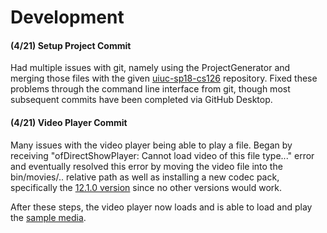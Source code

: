 # Development

#### (4/21) Setup Project Commit

Had multiple issues with git, namely using the ProjectGenerator and merging those files with the given [uiuc-sp18-cs126](https://github.com/uiuc-sp18-cs126/final-project-rmiriyala) repository.  Fixed these problems through the command line interface from git, though most subsequent commits have been completed via GitHub Desktop.

#### (4/21) Video Player Commit

Many issues with the video player being able to play a file.  Began by receiving "ofDirectShowPlayer: Cannot load video of this file type..." error and eventually resolved this error by moving the video file into the bin/movies/.. relative path as well as installing a new codec pack, specifically the [12.1.0 version](https://dl2.filehippo.com/b1444920193b4174a2fbe98cac005f2b/K-Lite_Codec_Pack_1210_Full.exe?ttl=1524299126&token=e30fa08941b5a7c6f876bbe8b254ba59) since no other versions would work.

After these steps, the video player now loads and is able to load and play the [sample media](https://www.youtube.com/watch?v=yy_sHN0y3pM).
